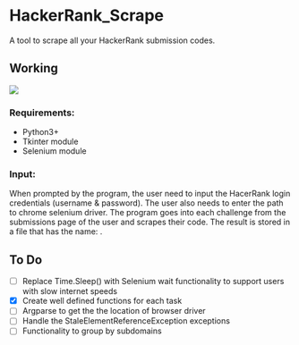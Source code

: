 # HackerRank_Scrape
A tool to scrape all your HackerRank submission codes.

## Working

![](working.gif)

### Requirements:
- Python3+
- Tkinter module
- Selenium module
### Input:
When prompted by the program, the user need to input the HacerRank login credentials (username & password). The user also needs to enter the path to chrome selenium driver.
The program goes into each challenge from the submissions page of the user and scrapes their code. 
The result is stored in a file that has the name: <challenge name>.<langauge>

## To Do
- [ ] Replace Time.Sleep() with Selenium wait functionality to support users with slow internet speeds
- [x] Create well defined functions for each task
- [ ] Argparse to get the the location of browser driver
- [ ] Handle the StaleElementReferenceException exceptions
- [ ] Functionality to group by subdomains
